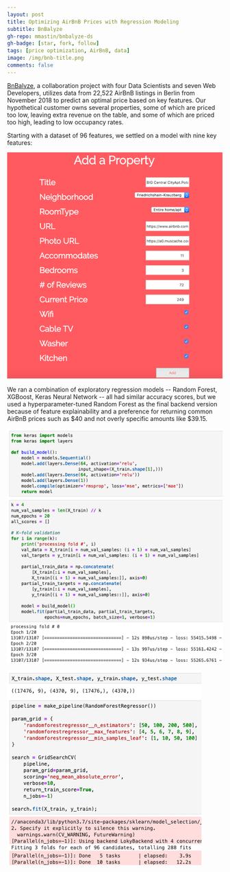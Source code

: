```yaml
---
layout: post
title: Optimizing AirBnB Prices with Regression Modeling
subtitle: BnBalyze
gh-repo: mmastin/bnbalyze-ds
gh-badge: [star, fork, follow]
tags: [price optimization, AirBnB, data]
image: /img/bnb-title.png
comments: false
---
```


[BnBalyze](https://bnbalyze.netlify.com/), a collaboration project with four Data Scientists and seven Web Developers, utilizes data from 22,522 AirBnB listings in Berlin from November 2018 to predict an optimal price based on key features. Our hypothetical customer owns several properties, some of which are priced too low, leaving extra revenue on the table, and some of which are priced too high, leading to low occupancy rates.

Starting with a dataset of 96 features, we settled on a model with nine key features:

![pic](https://raw.githubusercontent.com/mmastin/mmastin.github.io/master/img/bnb-title.png)

We ran a combination of exploratory regression models -- Random Forest, XGBoost, Keras Neural Network -- all had similar accuracy scores, but we used a hyperparameter-tuned Random Forest as the final backend version because of feature explainability and a preference for returning common AirBnB prices such as $40 and not overly specific amounts like $39.15.

![pic2](https://raw.githubusercontent.com/mmastin/mmastin.github.io/master/img/bnb-keras.png)

![pic3](https://raw.githubusercontent.com/mmastin/mmastin.github.io/master/img/bnb-random.png)

